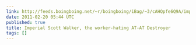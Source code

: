 ```yaml
---
link: http://feeds.boingboing.net/~r/boingboing/iBag/~3/cAHQpfe6Q9A/imperial-scott-walke.html
date: 2011-02-20 05:44 UTC
published: true
title: Imperial Scott Walker, the worker-hating AT-AT Destroyer
tags: []
---
```




